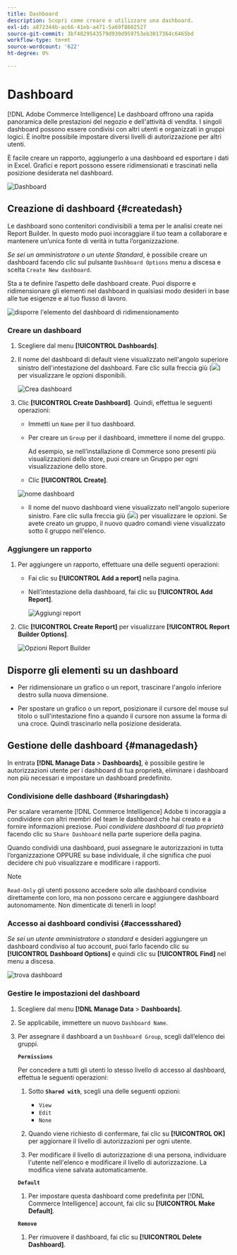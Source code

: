```yaml
---
title: Dashboard
description: Scopri come creare e utilizzare una dashboard.
exl-id: a872344b-ac66-41eb-a471-5a69f8802527
source-git-commit: 3bf4829543579d939d959753eb3017364c6465bd
workflow-type: tm+mt
source-wordcount: '622'
ht-degree: 0%

---
```


# Dashboard

[!DNL Adobe Commerce Intelligence] Le dashboard offrono una rapida panoramica delle prestazioni del negozio e dell&#39;attività di vendita. I singoli dashboard possono essere condivisi con altri utenti e organizzati in gruppi logici. È inoltre possibile impostare diversi livelli di autorizzazione per altri utenti.

È facile creare un rapporto, aggiungerlo a una dashboard ed esportare i dati in Excel. Grafici e report possono essere ridimensionati e trascinati nella posizione desiderata nel dashboard.

![Dashboard](../../assets/magento-bi-report-builder-revenue-by-products-formula-report-holiday-sales-dashboard.png)

## Creazione di dashboard {#createdash}

Le dashboard sono contenitori condivisibili a tema per le analisi create nei Report Builder. In questo modo puoi incoraggiare il tuo team a collaborare e mantenere un’unica fonte di verità in tutta l’organizzazione.

*Se sei un amministratore o un utente Standard*, è possibile creare un dashboard facendo clic sul pulsante `Dashboard Options` menu a discesa e scelta `Create New dashboard`.

Sta a te definire l’aspetto delle dashboard create. Puoi disporre e ridimensionare gli elementi nel dashboard in qualsiasi modo desideri in base alle tue esigenze e al tuo flusso di lavoro.

![disporre l&#39;elemento del dashboard di ridimensionamento](../../assets/arrange_resize_dashboard_element.gif)

### Creare un dashboard

1. Scegliere dal menu **[!UICONTROL Dashboards]**.

1. Il nome del dashboard di default viene visualizzato nell&#39;angolo superiore sinistro dell&#39;intestazione del dashboard. Fare clic sulla freccia giù (![](../../assets/magento-bi-btn-down.png)) per visualizzare le opzioni disponibili.

   ![Crea dashboard](../../assets/magento-bi-dashboard-create.png)

1. Clic **[!UICONTROL Create Dashboard]**. Quindi, effettua le seguenti operazioni:

   * Immetti un `Name` per il tuo dashboard.

   * Per creare un `Group` per il dashboard, immettere il nome del gruppo.

      Ad esempio, se nell’installazione di Commerce sono presenti più visualizzazioni dello store, puoi creare un Gruppo per ogni visualizzazione dello store.

   * Clic **[!UICONTROL Create]**.

   ![nome dashboard](../../assets/magento-bi-dashboard-create-name.png)

   * Il nome del nuovo dashboard viene visualizzato nell&#39;angolo superiore sinistro. Fare clic sulla freccia giù (![](../../assets/magento-bi-btn-down.png)) per visualizzare le opzioni. Se avete creato un gruppo, il nuovo quadro comandi viene visualizzato sotto il gruppo nell&#39;elenco.


### Aggiungere un rapporto

1. Per aggiungere un rapporto, effettuare una delle seguenti operazioni:

   * Fai clic su **[!UICONTROL Add a report]** nella pagina.

   * Nell’intestazione della dashboard, fai clic su **[!UICONTROL Add Report]**.

      ![Aggiungi report](../../assets/magento-bi-dashboard-create-add-report.png)

1. Clic **[!UICONTROL Create Report]** per visualizzare **[!UICONTROL Report Builder Options]**.

   ![Opzioni Report Builder](../../assets/magento-bi-report-builder.png)

## Disporre gli elementi su un dashboard

* Per ridimensionare un grafico o un report, trascinare l&#39;angolo inferiore destro sulla nuova dimensione.

* Per spostare un grafico o un report, posizionare il cursore del mouse sul titolo o sull&#39;intestazione fino a quando il cursore non assume la forma di una croce. Quindi trascinarlo nella posizione desiderata.

## Gestione delle dashboard {#managedash}

In entrata **[!DNL Manage Data** > **Dashboards]**, è possibile gestire le autorizzazioni utente per i dashboard di tua proprietà, eliminare i dashboard non più necessari e impostare un dashboard predefinito.

### Condivisione delle dashboard {#sharingdash}

Per scalare veramente [!DNL Commerce Intelligence] Adobe ti incoraggia a condividere con altri membri del team le dashboard che hai creato e a fornire informazioni preziose. *Puoi condividere dashboard di tua proprietà* facendo clic su `Share Dashboard` nella parte superiore della pagina.

Quando condividi una dashboard, puoi assegnare le autorizzazioni in tutta l’organizzazione OPPURE su base individuale, il che significa che puoi decidere chi può visualizzare e modificare i rapporti.

>[!NOTE]
>
>`Read-Only` gli utenti possono accedere solo alle dashboard condivise direttamente con loro, ma non possono cercare e aggiungere dashboard autonomamente. Non dimenticate di tenerli in loop!

### Accesso ai dashboard condivisi {#accessshared}

*Se sei un utente amministratore o standard* e desideri aggiungere un dashboard condiviso al tuo account, puoi farlo facendo clic su **[!UICONTROL Dashboard Options]** e quindi clic su **[!UICONTROL Find]** nel menu a discesa.

![trova dashboard](../../assets/find_dashboard.png)<!--{: width="1000" height="535"}-->

### Gestire le impostazioni del dashboard

1. Scegliere dal menu **[!DNL Manage Data** > **Dashboards]**.

1. Se applicabile, immettere un nuovo `Dashboard Name`.

1. Per assegnare il dashboard a un `Dashboard Group`, scegli dall’elenco dei gruppi.

   **`Permissions`**

   Per concedere a tutti gli utenti lo stesso livello di accesso al dashboard, effettua le seguenti operazioni:

   1. Sotto **`Shared with`**, scegli una delle seguenti opzioni:

      * `View`
      * `Edit`
      * `None`
   1. Quando viene richiesto di confermare, fai clic su **[!UICONTROL OK]** per aggiornare il livello di autorizzazioni per ogni utente.

   1. Per modificare il livello di autorizzazione di una persona, individuare l&#39;utente nell&#39;elenco e modificare il livello di autorizzazione. La modifica viene salvata automaticamente.

   **`Default`**

   1. Per impostare questa dashboard come predefinita per [!DNL Commerce Intelligence] account, fai clic su **[!UICONTROL Make Default]**.

   **`Remove`**

   1. Per rimuovere il dashboard, fai clic su **[!UICONTROL Delete Dashboard]**.
